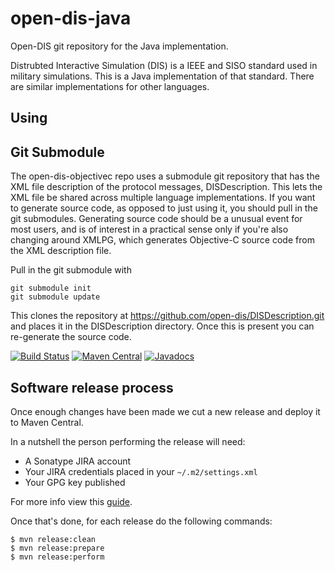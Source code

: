 # open-dis-java
Open-DIS git repository for the Java implementation. 

Distrubted Interactive Simulation (DIS) is a IEEE and SISO standard used
in military simulations. This is a Java implementation of that standard. 
There are similar implementations for other languages.

## Using


## Git Submodule

The open-dis-objectivec repo uses a submodule git repository that has the XML file description of the protocol
messages, DISDescription. This lets the XML file be shared across multiple language
implementations. If you want to generate source code, as opposed to just
using it, you should pull in the git submodules. Generating source code should be a unusual event
for most users, and is of interest in a practical sense only if you're also changing
around XMLPG, which generates Objective-C source code from the XML description
file.

Pull in the git submodule with

~~~~
git submodule init
git submodule update
~~~~

This clones the repository at https://github.com/open-dis/DISDescription.git and places
it in the DISDescription directory. Once this is present you can re-generate the
source code.


[![Build Status](https://travis-ci.org/open-dis/open-dis-java.svg?branch=master)](https://travis-ci.org/open-dis/open-dis-java)
[![Maven Central](https://maven-badges.herokuapp.com/maven-central/edu.nps.moves/open-dis/badge.svg)](https://maven-badges.herokuapp.com/maven-central/edu.nps.moves/open-dis)
[![Javadocs](http://www.javadoc.io/badge/edu.nps.moves/open-dis.svg)](http://www.javadoc.io/doc/edu.nps.moves/open-dis)

## Software release process

Once enough changes have been made we cut a new release and deploy it to Maven Central.

In a nutshell the person performing the release will need:
 * A Sonatype JIRA account
 * Your JIRA credentials placed in your `~/.m2/settings.xml`
 * Your GPG key published

For more info view this [guide](https://docs.sonatype.org/display/Repository/Sonatype+OSS+Maven+Repository+Usage+Guide).

Once that's done, for each release do the following commands:

    $ mvn release:clean
    $ mvn release:prepare
    $ mvn release:perform
